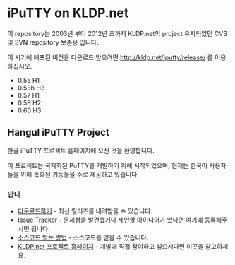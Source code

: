 iPuTTY on KLDP.net
==

이 repository는 2003년 부터 2012년 초까지 KLDP.net의 project 유지되었던 CVS 및 SVN repository 보존용 입니다.

이 시기에 배포된 버전을 다운로드 받으려면 http://kldp.net/iputty/release/ 를 이용하십시오.

  * 0.55 H1
  * 0.53b H3
  * 0.57 H1
  * 0.58 H2
  * 0.60 H3


## Hangul iPuTTY Project

한글 iPuTTY 프로젝트 홈페이지에 오신 것을 환영합니다.

이 프로젝트는 국제화된 PuTTY를 개발하기 위해 시작되었으며, 현재는 한국어 사용자들을 위해 특화된 기능들을 주로 제공하고 있습니다.

###  안내

 * [다운로드하기](http://kldp.net/frs/?group_id=335) - 최신 릴리즈를 내려받을 수 있습니다.
 * [Issue Tracker](http://kldp.net/tracker/?group_id=335) - 문제점을 발견했거나 제안할 아이디어가 있다면 여기에 등록해주시면 됩니다.
 * [소스코드 받는 방법](http://kldp.net/scm/?group_id=335) - 소스코드를 얻을 수 있습니다.
 * [KLDP.net 프로젝트 홈페이지](http://kldp.net/projects/iputty/) - 개발에 직접 참여하고 싶으시다면 이곳을 참고하세요.
